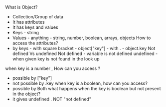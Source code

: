 What is Object?
  - Collection/Group of data
  - It has attributes
  - It has keys and values
  - Keys - string  
  - Values - anything - string, number, boolean, arrays, objects
How to access the attributes?
  - by keys  - with square bracket - object["key"]
              - with . - object.key
Not defined Vs undefined
Not defined - variable is not defined
undefined - when given key is not found in the look up 

when key is a number , How can you access ?
  - possible by ["key"]
  - not possible by .key
when key is a boolean, how can you access?
 - possible by Both
 what happens when the key is boolean but not present in the object?
 - it gives undefined . NOT "not defined"



